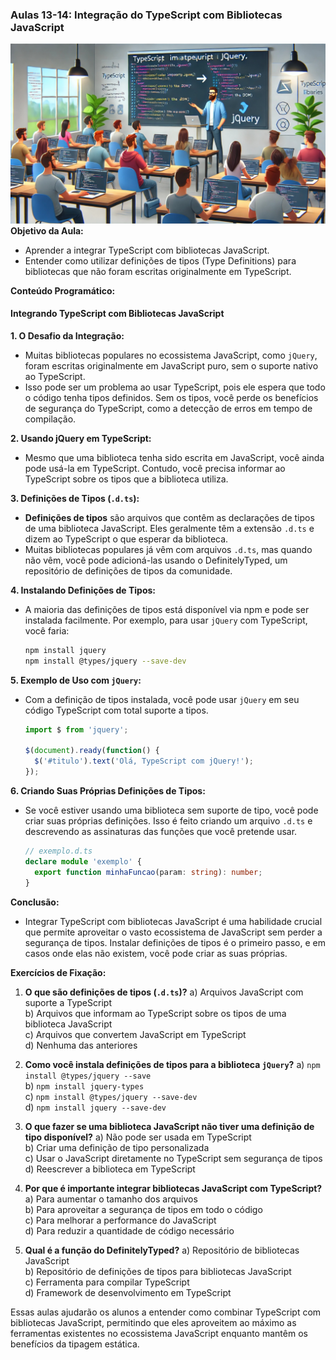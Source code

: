 ### Aulas 13-14: Integração do TypeScript com Bibliotecas JavaScript
![](./assets/13-14.jpeg)
**Objetivo da Aula:**
- Aprender a integrar TypeScript com bibliotecas JavaScript.
- Entender como utilizar definições de tipos (Type Definitions) para bibliotecas que não foram escritas originalmente em TypeScript.

**Conteúdo Programático:**

#### Integrando TypeScript com Bibliotecas JavaScript

**1. O Desafio da Integração:**
- Muitas bibliotecas populares no ecossistema JavaScript, como `jQuery`, foram escritas originalmente em JavaScript puro, sem o suporte nativo ao TypeScript.
- Isso pode ser um problema ao usar TypeScript, pois ele espera que todo o código tenha tipos definidos. Sem os tipos, você perde os benefícios de segurança do TypeScript, como a detecção de erros em tempo de compilação.

**2. Usando jQuery em TypeScript:**
- Mesmo que uma biblioteca tenha sido escrita em JavaScript, você ainda pode usá-la em TypeScript. Contudo, você precisa informar ao TypeScript sobre os tipos que a biblioteca utiliza.

**3. Definições de Tipos (`.d.ts`):**
- **Definições de tipos** são arquivos que contêm as declarações de tipos de uma biblioteca JavaScript. Eles geralmente têm a extensão `.d.ts` e dizem ao TypeScript o que esperar da biblioteca.
- Muitas bibliotecas populares já vêm com arquivos `.d.ts`, mas quando não vêm, você pode adicioná-las usando o DefinitelyTyped, um repositório de definições de tipos da comunidade.

**4. Instalando Definições de Tipos:**
- A maioria das definições de tipos está disponível via npm e pode ser instalada facilmente. Por exemplo, para usar `jQuery` com TypeScript, você faria:
  ```bash
  npm install jquery
  npm install @types/jquery --save-dev
  ```

**5. Exemplo de Uso com `jQuery`:**
- Com a definição de tipos instalada, você pode usar `jQuery` em seu código TypeScript com total suporte a tipos.
  ```typescript
  import $ from 'jquery';

  $(document).ready(function() {
    $('#titulo').text('Olá, TypeScript com jQuery!');
  });
  ```

**6. Criando Suas Próprias Definições de Tipos:**
- Se você estiver usando uma biblioteca sem suporte de tipo, você pode criar suas próprias definições. Isso é feito criando um arquivo `.d.ts` e descrevendo as assinaturas das funções que você pretende usar.
  ```typescript
  // exemplo.d.ts
  declare module 'exemplo' {
    export function minhaFuncao(param: string): number;
  }
  ```

**Conclusão:**
- Integrar TypeScript com bibliotecas JavaScript é uma habilidade crucial que permite aproveitar o vasto ecossistema de JavaScript sem perder a segurança de tipos. Instalar definições de tipos é o primeiro passo, e em casos onde elas não existem, você pode criar as suas próprias.

**Exercícios de Fixação:**

1. **O que são definições de tipos (`.d.ts`)?**
   a) Arquivos JavaScript com suporte a TypeScript  
   b) Arquivos que informam ao TypeScript sobre os tipos de uma biblioteca JavaScript  
   c) Arquivos que convertem JavaScript em TypeScript  
   d) Nenhuma das anteriores  

2. **Como você instala definições de tipos para a biblioteca `jQuery`?**
   a) `npm install @types/jquery --save`  
   b) `npm install jquery-types`  
   c) `npm install @types/jquery --save-dev`  
   d) `npm install jquery --save-dev`  

3. **O que fazer se uma biblioteca JavaScript não tiver uma definição de tipo disponível?**
   a) Não pode ser usada em TypeScript  
   b) Criar uma definição de tipo personalizada  
   c) Usar o JavaScript diretamente no TypeScript sem segurança de tipos  
   d) Reescrever a biblioteca em TypeScript  

4. **Por que é importante integrar bibliotecas JavaScript com TypeScript?**
   a) Para aumentar o tamanho dos arquivos  
   b) Para aproveitar a segurança de tipos em todo o código  
   c) Para melhorar a performance do JavaScript  
   d) Para reduzir a quantidade de código necessário  

5. **Qual é a função do DefinitelyTyped?**
   a) Repositório de bibliotecas JavaScript  
   b) Repositório de definições de tipos para bibliotecas JavaScript  
   c) Ferramenta para compilar TypeScript  
   d) Framework de desenvolvimento em TypeScript  

Essas aulas ajudarão os alunos a entender como combinar TypeScript com bibliotecas JavaScript, permitindo que eles aproveitem ao máximo as ferramentas existentes no ecossistema JavaScript enquanto mantêm os benefícios da tipagem estática.